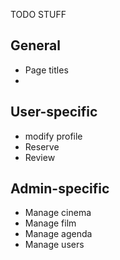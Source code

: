 TODO STUFF

## General ##
* Page titles
* 


## User-specific ##
* modify profile
* Reserve
* Review


## Admin-specific ##
* Manage cinema
* Manage film
* Manage agenda
* Manage users